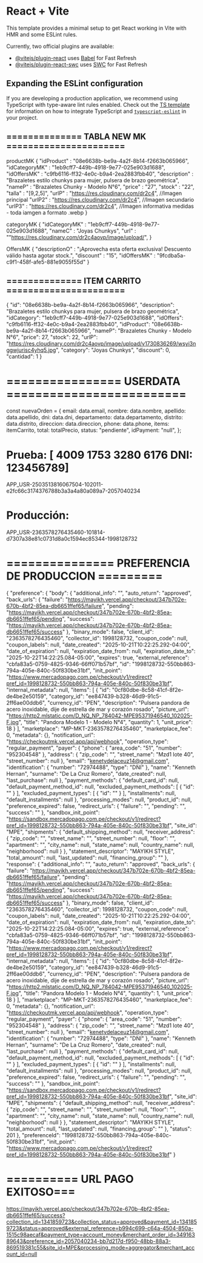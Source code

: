 # React + Vite

This template provides a minimal setup to get React working in Vite with HMR and some ESLint rules.

Currently, two official plugins are available:

- [@vitejs/plugin-react](https://github.com/vitejs/vite-plugin-react/blob/main/packages/plugin-react) uses [Babel](https://babeljs.io/) for Fast Refresh
- [@vitejs/plugin-react-swc](https://github.com/vitejs/vite-plugin-react/blob/main/packages/plugin-react-swc) uses [SWC](https://swc.rs/) for Fast Refresh

## Expanding the ESLint configuration

If you are developing a production application, we recommend using TypeScript with type-aware lint rules enabled. Check out the [TS template](https://github.com/vitejs/vite/tree/main/packages/create-vite/template-react-ts) for information on how to integrate TypeScript and [`typescript-eslint`](https://typescript-eslint.io) in your project.



## ============== TABLA NEW MK ======================
productMK {
    "idProduct" : "08e6638b-be9a-4a2f-8b14-f2663b065966",
    "idCategoryMK" : "1eb9cff7-449b-4918-9e77-025e903d1688",
    "idOffersMK" : "c9fb6116-ff32-4e0c-b9a4-2ea2883fbb40",
    "description" : "Brazaletes estilo chunkys para mujer, pulsera de brazo geométrica",
    "nameP" : "Brazaletes Chunky - Modelo N°6",
    "price" : "27",
    "stock" : "22",
    "talla" : "[9,2,5]", 
    "urlP" : "https://res.cloudinary.com/dr2c4", //Imagen principal
    "urlP2" : "https://res.cloudinary.com/dr2c4", //Imagen secundario
    "urlP3" : "https://res.cloudinary.com/dr2c4", //Imagen informativa medidas - toda iamgen a formato .webp
}

categoryMK {
    "idCategoryMK" : "1eb9cff7-449b-4918-9e77-025e903d1688",
    "nameC" : "Joyas Chunkys",
    "url" : ""https://res.cloudinary.com/dr2c4aovp/image/upload/",
}

OffersMK {
    "descriptionO" : "¡Aprovecha esta oferta exclusiva! Descuento válido hasta agotar stock.",
    "discount" : "15",
    "idOffersMK" : "9fcdba5a-c9f1-458f-afe5-881e9055f55d"
}

## ============== ITEM CARRITO ======================
{
    "id": "08e6638b-be9a-4a2f-8b14-f2663b065966",
    "description": "Brazaletes estilo chunkys para mujer, pulsera de brazo geométrica",
    "idCategory": "1eb9cff7-449b-4918-9e77-025e903d1688",
    "idOffers": "c9fb6116-ff32-4e0c-b9a4-2ea2883fbb40",
    "idProduct": "08e6638b-be9a-4a2f-8b14-f2663b065966",
    "nameP": "Brazaletes Chunky - Modelo N°6",
    "price": 27,
    "stock": 22,
    "urlP": "https://res.cloudinary.com/dr2c4aovp/image/upload/v1730836269/wsyi3nggwjurisc4yhq5.jpg",
    "category": "Joyas Chunkys",
    "discount": 0,
    "cantidad": 1
}
# ================ USERDATA =========================
   const nuevaOrden = {
      email: data.email,
      nombre: data.nombre,
      apellido: data.apellido,
      dni: data.dni,
      departamento: data.departamento,
      distrito: data.distrito,
      direccion: data.direccion,
      phone: data.phone,
      items: itemCarrito,
      total: totalPrecio,
      status: "pendiente",
      idPayment: "null",
    };

# Prueba: [ 4009 1753 3280 6176 DNI: 123456789]
APP_USR-2503513816067504-102011-e2fc66c3174376788b3a3a4a80a089a7-2057040234

# Producción:
APP_USR-2363578276435460-101814-d7307a38e81c0731d8a0c1594ec85344-1998128732



# =============== PREFERENCIA DE PRODUCCION =========
{
    "preference": {
        "body": {
            "additional_info": "",
            "auto_return": "approved",
            "back_urls": {
                "failure": "https://mayikh.vercel.app/checkout/347b702e-670b-4bf2-85ea-db6651ffef65/failure",
                "pending": "https://mayikh.vercel.app/checkout/347b702e-670b-4bf2-85ea-db6651ffef65/pending",
                "success": "https://mayikh.vercel.app/checkout/347b702e-670b-4bf2-85ea-db6651ffef65/success"
            },
            "binary_mode": false,
            "client_id": "2363578276435460",
            "collector_id": 1998128732,
            "coupon_code": null,
            "coupon_labels": null,
            "date_created": "2025-10-21T10:22:25.292-04:00",
            "date_of_expiration": null,
            "expiration_date_from": null,
            "expiration_date_to": "2025-10-22T14:22:25.084-05:00",
            "expires": true,
            "external_reference": "cbfa83a5-0759-4825-9346-66ff071b57bf",
            "id": "1998128732-550bb863-794a-405e-840c-50f830be31bf",
            "init_point": "https://www.mercadopago.com.pe/checkout/v1/redirect?pref_id=1998128732-550bb863-794a-405e-840c-50f830be31bf",
            "internal_metadata": null,
            "items": [
                {
                    "id": "0cf80dbe-8c58-41cf-8f2e-de4be2e50159",
                    "category_id": "ee847439-b328-46d9-91c5-2ff6ae00ddb6",
                    "currency_id": "PEN",
                    "description": "Pulsera pandora de acero inoxidable, dije de estrella de mar y corazón rosado",
                    "picture_url": "https://http2.mlstatic.com/D_NQ_NP_784042-MPE95371946540_102025-F.jpg",
                    "title": "Pandora Modelo 1 - Modelo N°4",
                    "quantity": 1,
                    "unit_price": 18
                }
            ],
            "marketplace": "MP-MKT-2363578276435460",
            "marketplace_fee": 0,
            "metadata": {},
            "notification_url": "https://checkoutmk.vercel.app/api/webhook",
            "operation_type": "regular_payment",
            "payer": {
                "phone": {
                    "area_code": "51",
                    "number": "952304548"
                },
                "address": {
                    "zip_code": "",
                    "street_name": "Mzd1 lote 40",
                    "street_number": null
                },
                "email": "kenetydelaceuz14@gmail.com",
                "identification": {
                    "number": "72974488",
                    "type": "DNI"
                },
                "name": "Kenneth Hernan",
                "surname": "De La Cruz Romero",
                "date_created": null,
                "last_purchase": null
            },
            "payment_methods": {
                "default_card_id": null,
                "default_payment_method_id": null,
                "excluded_payment_methods": [
                    {
                        "id": ""
                    }
                ],
                "excluded_payment_types": [
                    {
                        "id": ""
                    }
                ],
                "installments": null,
                "default_installments": null
            },
            "processing_modes": null,
            "product_id": null,
            "preference_expired": false,
            "redirect_urls": {
                "failure": "",
                "pending": "",
                "success": ""
            },
            "sandbox_init_point": "https://sandbox.mercadopago.com.pe/checkout/v1/redirect?pref_id=1998128732-550bb863-794a-405e-840c-50f830be31bf",
            "site_id": "MPE",
            "shipments": {
                "default_shipping_method": null,
                "receiver_address": {
                    "zip_code": "",
                    "street_name": "",
                    "street_number": null,
                    "floor": "",
                    "apartment": "",
                    "city_name": null,
                    "state_name": null,
                    "country_name": null,
                    "neighborhood": null
                }
            },
            "statement_descriptor": "MAYIKH STYLE",
            "total_amount": null,
            "last_updated": null,
            "financing_group": ""
        },
        "response": {
            "additional_info": "",
            "auto_return": "approved",
            "back_urls": {
                "failure": "https://mayikh.vercel.app/checkout/347b702e-670b-4bf2-85ea-db6651ffef65/failure",
                "pending": "https://mayikh.vercel.app/checkout/347b702e-670b-4bf2-85ea-db6651ffef65/pending",
                "success": "https://mayikh.vercel.app/checkout/347b702e-670b-4bf2-85ea-db6651ffef65/success"
            },
            "binary_mode": false,
            "client_id": "2363578276435460",
            "collector_id": 1998128732,
            "coupon_code": null,
            "coupon_labels": null,
            "date_created": "2025-10-21T10:22:25.292-04:00",
            "date_of_expiration": null,
            "expiration_date_from": null,
            "expiration_date_to": "2025-10-22T14:22:25.084-05:00",
            "expires": true,
            "external_reference": "cbfa83a5-0759-4825-9346-66ff071b57bf",
            "id": "1998128732-550bb863-794a-405e-840c-50f830be31bf",
            "init_point": "https://www.mercadopago.com.pe/checkout/v1/redirect?pref_id=1998128732-550bb863-794a-405e-840c-50f830be31bf",
            "internal_metadata": null,
            "items": [
                {
                    "id": "0cf80dbe-8c58-41cf-8f2e-de4be2e50159",
                    "category_id": "ee847439-b328-46d9-91c5-2ff6ae00ddb6",
                    "currency_id": "PEN",
                    "description": "Pulsera pandora de acero inoxidable, dije de estrella de mar y corazón rosado",
                    "picture_url": "https://http2.mlstatic.com/D_NQ_NP_784042-MPE95371946540_102025-F.jpg",
                    "title": "Pandora Modelo 1 - Modelo N°4",
                    "quantity": 1,
                    "unit_price": 18
                }
            ],
            "marketplace": "MP-MKT-2363578276435460",
            "marketplace_fee": 0,
            "metadata": {},
            "notification_url": "https://checkoutmk.vercel.app/api/webhook",
            "operation_type": "regular_payment",
            "payer": {
                "phone": {
                    "area_code": "51",
                    "number": "952304548"
                },
                "address": {
                    "zip_code": "",
                    "street_name": "Mzd1 lote 40",
                    "street_number": null
                },
                "email": "kenetydelaceuz14@gmail.com",
                "identification": {
                    "number": "72974488",
                    "type": "DNI"
                },
                "name": "Kenneth Hernan",
                "surname": "De La Cruz Romero",
                "date_created": null,
                "last_purchase": null
            },
            "payment_methods": {
                "default_card_id": null,
                "default_payment_method_id": null,
                "excluded_payment_methods": [
                    {
                        "id": ""
                    }
                ],
                "excluded_payment_types": [
                    {
                        "id": ""
                    }
                ],
                "installments": null,
                "default_installments": null
            },
            "processing_modes": null,
            "product_id": null,
            "preference_expired": false,
            "redirect_urls": {
                "failure": "",
                "pending": "",
                "success": ""
            },
            "sandbox_init_point": "https://sandbox.mercadopago.com.pe/checkout/v1/redirect?pref_id=1998128732-550bb863-794a-405e-840c-50f830be31bf",
            "site_id": "MPE",
            "shipments": {
                "default_shipping_method": null,
                "receiver_address": {
                    "zip_code": "",
                    "street_name": "",
                    "street_number": null,
                    "floor": "",
                    "apartment": "",
                    "city_name": null,
                    "state_name": null,
                    "country_name": null,
                    "neighborhood": null
                }
            },
            "statement_descriptor": "MAYIKH STYLE",
            "total_amount": null,
            "last_updated": null,
            "financing_group": ""
        },
        "status": 201
    },
    "preferenceId": "1998128732-550bb863-794a-405e-840c-50f830be31bf",
    "init_point": "https://www.mercadopago.com.pe/checkout/v1/redirect?pref_id=1998128732-550bb863-794a-405e-840c-50f830be31bf"
}

# ========== URL PAGO EXITOSO=== 
https://mayikh.vercel.app/checkout/347b702e-670b-4bf2-85ea-db6651ffef65/success?collection_id=1341859723&collection_status=approved&payment_id=1341859723&status=approved&external_reference=b994c699-c64a-4504-850a-1515c98aecaf&payment_type=account_money&merchant_order_id=34916389643&preference_id=2057040234-bb7d217d-f950-48bb-88a3-869519381c55&site_id=MPE&processing_mode=aggregator&merchant_account_id=null

